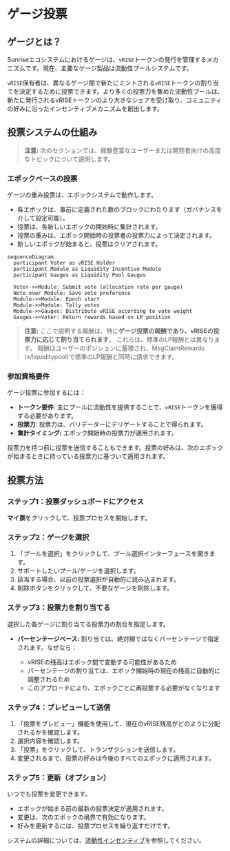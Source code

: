 # ゲージ投票

## ゲージとは？

Sunriseエコシステムにおけるゲージは、`vRISE`トークンの発行を管理するメカニズムです。現在、主要なゲージ製品は流動性プールシステムです。

`vRISE`保有者は、異なるゲージ間で新たにミントされる`vRISE`トークンの割り当てを決定するために投票できます。より多くの投票力を集めた流動性プールは、新たに発行されるvRISEトークンのより大きなシェアを受け取り、コミュニティの好みに沿ったインセンティブメカニズムを創出します。

## 投票システムの仕組み

> **注意:** 次のセクションでは、経験豊富なユーザーまたは開発者向けの高度なトピックについて説明します。

### エポックベースの投票

ゲージの重み投票は、エポックシステムで動作します。

* 各エポックは、事前に定義された数のブロックにわたります（ガバナンスを介して設定可能）。
* 投票は、各新しいエポックの開始時に集計されます。
* 投票の重みは、エポック開始時の投票者の投票力によって決定されます。
* 新しいエポックが始まると、投票はクリアされます。

```mermaid
sequenceDiagram
  participant Voter as vRISE Holder
  participant Module as Liquidity Incentive Module
  participant Gauges as Liquidity Pool Gauges

  Voter->>Module: Submit vote (allocation rate per gauge)
  Note over Module: Save vote preference
  Module->>Module: Epoch start
  Module->>Module: Tally votes
  Module->>Gauges: Distribute vRISE according to vote weight
  Gauges->>Voter: Return rewards based on LP position
```

> **注意:**
> ここで説明する報酬は、特に**ゲージ投票の報酬であり、vRISEの投票力に応じて割り当てられます**。
> これらは、標準のLP報酬とは異なります。
> 報酬はユーザーのポジションに蓄積され、MsgClaimRewards (x/liquiditypool)で標準のLP報酬と同時に請求できます。

### 参加資格要件

ゲージ投票に参加するには：

* **トークン要件**: 主にプールに流動性を提供することで、`vRISE`トークンを獲得する必要があります。
* **投票力**: 投票力は、バリデーターにデリゲートすることで得られます。
* **集計タイミング:** エポック開始時の投票力が適用されます。

投票力を持つ前に投票を送信することもできます。投票の好みは、次のエポックが始まるときに持っている投票力に基づいて適用されます。

## 投票方法

### ステップ1：投票ダッシュボードにアクセス

**マイ票**をクリックして、投票プロセスを開始します。

### ステップ2：ゲージを選択

1. 「プールを選択」をクリックして、プール選択インターフェースを開きます。
2. サポートしたいプール/ゲージを選択します。
3. 該当する場合、以前の投票選択が自動的に読み込まれます。
4. 削除ボタンをクリックして、不要なゲージを削除します。

### ステップ3：投票力を割り当てる

選択した各ゲージに割り当てる投票力の割合を指定します。

* **パーセンテージベース:** 割り当ては、絶対額ではなくパーセンテージで指定されます。なぜなら：

  * vRISEの残高はエポック間で変動する可能性があるため
  * パーセンテージの割り当ては、エポック開始時の現在の残高に自動的に調整されるため
  * このアプローチにより、エポックごとに再投票する必要がなくなります

### ステップ4：プレビューして送信

1. 「投票をプレビュー」機能を使用して、現在のvRISE残高がどのように分配されるかを確認します。
2. 選択内容を確認します。
3. 「投票」をクリックして、トランザクションを送信します。
4. 変更されるまで、投票の好みは今後のすべてのエポックに適用されます。

### ステップ5：更新（オプション）

いつでも投票を変更できます。

* エポックが始まる前の最新の投票決定が適用されます。
* 変更は、次のエポックの境界で有効になります。
* 好みを更新するには、投票プロセスを繰り返すだけです。

システムの詳細については、[流動性インセンティブ](./liquidity-incentive.md)を参照してください。
